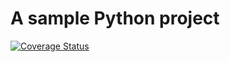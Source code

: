 # A sample Python project

[![Coverage Status](https://coveralls.io/repos/github/TestowanieAutomatyczneUG/laboratorium-7-kwinkler99/badge.svg)](https://coveralls.io/github/TestowanieAutomatyczneUG/laboratorium-7-kwinkler99)

